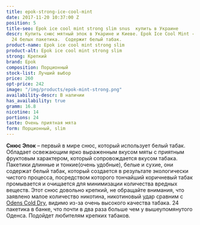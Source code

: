 ```yaml
---
title: epok-strong-ice-cool-mint
date: 2017-11-20 10:37:00 Z
position: 5
title-seo: Epok ice cool mint strong slim snus  купить в Украине
descr: Купить снюс мятный эпок в Укарине и Киеве. Epok Ice Cool Mint - очень крепкий,
  24 белых пакетика.  Содержит белый табак.
product-name: Epok ice cool mint strong slim
product-alt: Epok ice cool mint strong slim
strong: Крепкий
brand: Epok
composition: Порционный
stock-list: Лучший выбор
price: 260
opt-price: 242
image: "/img/products/epok-mint-strong.png"
availability-descr: В наличии
has_availability: true
gramm: 16.8
nicotine: 14
portions: 24
taste: Очень приятная мята
form: Порционный, slim
---
```


**Снюс Эпок** – первый в мире снюс, который использует белый табак.
Обладает освежающим ярко выраженным вкусом мяты с приятным фруктовым характером, который сопровождается вкусом табака.
Пакетики длинные и тонкие(очень удобные), белые и сухие, они содержат белый табак, который создается в результате экологически чистого процесса, посредством которого тончайший коричневый табак промывается и очищается для минимизации количества вредных веществ.
Этот снюс довольно крепкий, не обращайте внимания, что заявлено малое количество никотина, никотиновый удар сравним с [Odens Cold Dry](/odens-cold-dry), видимо из-за очень высокого качества табака.
24 пакетика в банке, что почти в два раза больше чем у вышеупомянутого Оденса.
Подойдет любителям крепких табаков.
